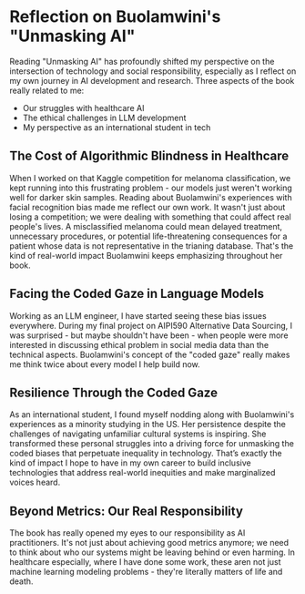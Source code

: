 # Reflection on Buolamwini's "Unmasking AI"

Reading "Unmasking AI" has profoundly shifted my perspective on the intersection of technology and social responsibility, especially as I reflect on my own journey in AI development and research. Three aspects of the book really related to me:

- Our struggles with healthcare AI
- The ethical challenges in LLM development 
- My perspective as an international student in tech

## The Cost of Algorithmic Blindness in Healthcare

When I worked on that Kaggle competition for melanoma classification, we kept running into this frustrating problem - our models just weren't working well for darker skin samples. Reading about Buolamwini's experiences with facial recognition bias made me reflect our own work. It wasn't just about losing a competition; we were dealing with something that could affect real people's lives. A misclassified melanoma could mean delayed treatment, unnecessary procedures, or potential life-threatening consequences for a patient whose data is not representative in the trianing database. That's the kind of real-world impact Buolamwini keeps emphasizing throughout her book.

## Facing the Coded Gaze in Language Models

Working as an LLM engineer, I have started seeing these bias issues everywhere. During my final project on AIPI590 Alternative Data Sourcing, I was surprised - but maybe shouldn't have been - when people were more interested in discussing ethical problem in social media data than the technical aspects. Buolamwini's concept of the "coded gaze" really makes me think twice about every model I help build now.

## Resilience Through the Coded Gaze

As an international student, I found myself nodding along with Buolamwini's experiences as a minority studying in the US. Her persistence despite the challenges of navigating unfamiliar cultural systems is inspiring. She transformed these personal struggles into a driving force for unmasking the coded biases that perpetuate inequality in technology. That’s exactly the kind of impact I hope to have in my own career to build inclusive technologies that address real-world inequities and make marginalized voices heard.

## Beyond Metrics: Our Real Responsibility

The book has really opened my eyes to our responsibility as AI practitioners. It's not just about achieving good metrics anymore; we need to think about who our systems might be leaving behind or even harming. In healthcare especially, where I have done some work, these aren not just machine learning modeling problems - they're literally matters of life and death.